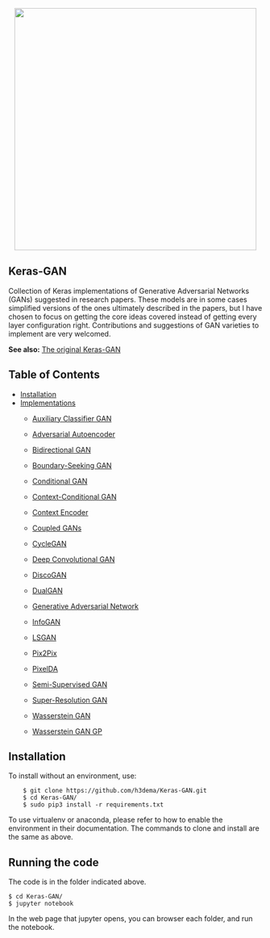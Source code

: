 <p align="center">
    <img src="assets/keras_gan.png" width="480"\>
</p>

## Keras-GAN
Collection of Keras implementations of Generative Adversarial Networks (GANs) suggested in research papers. These models are in some cases simplified versions of the ones ultimately described in the papers, but I have chosen to focus on getting the core ideas covered instead of getting every layer configuration right. Contributions and suggestions of GAN varieties to implement are very welcomed.

<b>See also:</b> [The original Keras-GAN](https://github.com/eriklindernoren/Keras-GAN)

## Table of Contents
  * [Installation](#installation)
  * [Implementations](#implementations)
    + [Auxiliary Classifier GAN](acgan/README.MD)
    + [Adversarial Autoencoder](aae/README.MD)
    + [Bidirectional GAN](bigan/README.MD)
    + [Boundary-Seeking GAN](bgan/README.MD)
    + [Conditional GAN](cgan/README.MD)
    + [Context-Conditional GAN](ccgan/README.MD)
    + [Context Encoder](context-encoder/README.MD)
    + [Coupled GANs](cogan/README.MD)
    + [CycleGAN](cyclegan/README.MD)
    + [Deep Convolutional GAN](dcgan/README.MD)
    + [DiscoGAN](discogan/README.MD)
    + [DualGAN](dualgan/README.MD)
    + [Generative Adversarial Network](gan/README.MD)
    + [InfoGAN](infogan/README.MD)
    + [LSGAN](lsgan/README.MD)

    + [Pix2Pix](#pix2pix/README.MD)
    + [PixelDA](#pixelda/README.MD)
    + [Semi-Supervised GAN](#sgan/README.MD)
    + [Super-Resolution GAN](#srgan/README.MD)
    + [Wasserstein GAN](#wgan/README.MD)
    + [Wasserstein GAN GP](#wgan-gp/README.MD)

## Installation

To install without an environment, use:
```
    $ git clone https://github.com/h3dema/Keras-GAN.git
    $ cd Keras-GAN/
    $ sudo pip3 install -r requirements.txt
```

To use virtualenv or anaconda, please refer to how to enable the environment in their documentation.
The commands to clone and install are the same as above.


## Running the code

The code is in the folder indicated above.

```
$ cd Keras-GAN/
$ jupyter notebook
```

In the web page that jupyter opens, you can browser each folder, and run the notebook.
